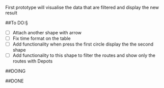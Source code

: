 First prototype will visualise the data that are filtered and display the new result

##To DO:§
- [ ] Attach another shape with arrow 
- [ ] Fix time format on the table
- [ ] Add functionality when press the first circle display the the second shape
- [ ] Add functionality to this shape to filter the routes and show only the routes with Depots 

##DOING

##DONE
